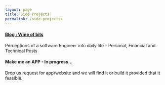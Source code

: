 ```yaml
---
layout: page
title: Side Projects
permalink: /side-projects/
---
```


#### [Blog : Wine of bits](http://www.wineofbits.com/)
Perceptions of a software Engineer into daily life - Personal, Financial and Technical Posts


#### Make me an APP - In progress...

Drop us  request for app/website and we will find it or build it provided that it feasible.

